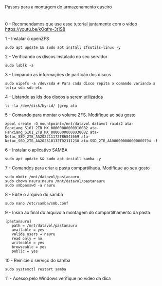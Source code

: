 #
Passos para a montagem do armazenamento caseiro
#

0 - Recomendamos que use esse tutorial juntamente com o vídeo  https://youtu.be/kOqfm-3t1S8 

1 - Instalar o openZFS
```
sudo apt update && sudo apt install zfsutils-linux -y
```
2 - Verificando os discos instalado no seu servidor
```
sudo lsblk -a
```
3 - Limpando as informações de partição dos discos
```
sudo wipefs -a /dev/sda # Para cada disco repita o comando variando a letra sda sdb etc
```
4 - Listando as ids dos discos a serem utilizados
```
ls -la /dev/disk/by-id/ |grep ata
```
5 - Comando para montar o volume ZFS. Modifique ao seu gosto
```
zpool create -O mountpoint=/mnt/datavol datavol raidz2 ata-Fanxiang_S101_2TB_MX_00000000000010082 ata-Fanxiang_S101_2TB_MX_00000000000030082 ata-Netac_SSD_2TB_AA202211172TB6843669 ata-Netac_SSD_2TB_AA202310132T02111230 ata-SSD_2TB_AA000000000000000794 -f
```
6 - Instalar o aplicativo SAMBA
```
sudo apt update && sudo apt install samba -y
```
7 - Comandos para criar a pasta compartilhada. Modifique ao seu gosto
```
sudo mkdir /mnt/datavol/pastanauru
sudo chown nauru:nauru /mnt/datavol/pastanauru
sudo smbpasswd -a nauru
```
8 - Edite o arquivo do samba
```
sudo nano /etc/samba/smb.conf
```
9 - Insira ao final do arquivo a montagem do compartilhamento da pasta
```
[pastanauru]
   path = /mnt/datavol/pastanauru
   available = yes
   valide users = nauru
   read only = no
   writeable = yes
   browseable = yes
   public = yes
```
10 - Reinicie o serviço do samba
```
sudo systemctl restart samba
```
11 - Acesso pelo Windows verifique no video da dica

